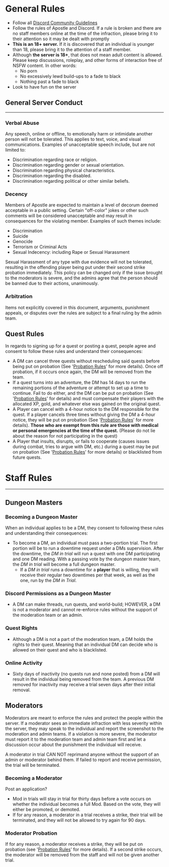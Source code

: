 # General Rules

- Follow all [Discord Community Guidelines](https://discord.com/guidelines)
- Follow the rules of Apostle and Discord. If a rule is broken and there are no staff members online at the time of the infraction, please bring it to their attention so it may be dealt with promptly
- **This is an 18+ server.** If it is discovered that an individual is younger than 18, please bring it to the attention of a staff member.
- Although **the server is 18+**, that does not mean adult content is allowed. Please keep discussions, roleplay, and other forms of interaction free of NSFW content. In other words:
    - No porn 
    - No excessively lewd build-ups to a fade to black
    - Nothing past a fade to black
- Look to have fun on the server

## General Server Conduct
---
### Verbal Abuse
Any speech, online or offline, to emotionally harm or intimidate another person will not be tolerated. This applies to text, voice, and visual communications. Examples of unacceptable speech include, but are not limited to: 
- Discrimination regarding race or religion. 
- Discrimination regarding gender or sexual orientation. 
- Discrimination regarding physical characteristics. 
- Discrimination regarding the disabled. 
- Discrimination regarding political or other similar beliefs.

### Decency
Members of Apostle are expected to maintain a level of decorum deemed acceptable in a public setting. Certain "off-color" jokes or other such comments will be considered unacceptable and may result in consequences for the violating member. Examples of such themes include: 
- Discrimination 
- Suicide 
- Genocide 
- Terrorism or Criminal Acts 
- Sexual Indecency: including Rape or Sexual Harassment

Sexual Harassment of any type with due evidence will not be tolerated, resulting in the offending player being put under their second strike probation immediately. This policy can be changed only if the issue brought to the moderators is severe, and the admins agree that the person should be banned due to their actions, unanimously.

### Arbitration
Items not explicitly covered in this document, arguments, punishment appeals, or disputes over the rules are subject to a final ruling by the admin team.

## Quest Rules
In regards to signing up for a quest or posting a quest, people agree and consent to follow these rules and understand their consequences:
- A DM can cancel three quests without rescheduling said quests before being put on probation (See '[Probation Rules](11.04%20Probation%20Rules.md)' for more details). Once off probation, if it occurs once again, the DM will be removed from the team. 
- If a quest turns into an adventure, the DM has 14 days to run the remaining portions of the adventure or attempt to set up a time to continue. Fail to do either, and the DM can be put on probation (See '[Probation Rules](11.04%20Probation%20Rules.md)' for details) and must compensate their players with the allocated XP, gold, and whatever else was gained on the original quest. 
- A Player can cancel with a 4-hour notice to the DM responsible for the quest. If a player cancels three times without giving the DM a 4-hour notice, they will be put on probation (See '[Probation Rules](11.04%20Probation%20Rules.md)' for more details). **Those who are exempt from this rule are those with medical or personal emergencies at the time of the quest.** (Please do not lie about the reason for not participating in the quest)
- A Player that insults, disrupts, or fails to cooperate (causes issues during combat, tries to argue with DM, etc.) during a quest may be put on probation (See '[Probation Rules](11.04%20Probation%20Rules.md)' for more details) or blacklisted from future quests. 

# Staff Rules
---
## Dungeon Masters

### Becoming a Dungeon Master
When an individual applies to be a DM, they consent to following these rules and understanding their consequences:
- To become a DM, an individual must pass a two-portion trial. The first portion will be to run a downtime request under a DMs supervision. After the downtime, the *DM in trial* will run a quest with one DM participating and one DM reading. With a passing vote by the dungeon master team, the *DM in trial* will become a full dungeon master.
    - If a *DM in trial* runs a downtime for a **player** that is willing, they will receive their regular two downtimes per that week, as well as the one, run by the *DM in Trial*.

### Discord Permissions as a Dungeon Master
- A DM can make threads, run quests, and world-build; HOWEVER, a DM is not a moderator and cannot re-enforce rules without the support of the moderation team or an admin. 

### Quest Rights
- Although a DM is not a part of the moderation team, a DM holds the rights to their quest. Meaning that an individual DM can decide who is allowed on their quest and who is blacklisted. 

### Online Activity
- Sixty days of inactivity (no quests run and none posted) from a DM will result in the individual being removed from the team. A previous DM removed for inactivity may receive a trial seven days after their initial removal. 

## Moderators
Moderators are meant to enforce the rules and protect the people within the server. If a moderator sees an immediate infraction with less severity within the server, they may speak to the individual and report the screenshot to the moderation and admin teams. If a violation is more severe, the moderator must report it to the moderation team and admin team first and let a discussion occur about the punishment the individual will receive. 

A moderator in trial CAN NOT reprimand anyone without the support of an admin or moderator behind them. If failed to report and receive permission, the trial will be terminated.

### Becoming a Moderator
Post an application?
- Mod in trials will stay in trial for thirty days before a vote occurs on whether the individual becomes a full Mod. Based on the vote, they will either be promoted, or demoted.
- If for any reason, a moderator in a trial receives a strike, their trial will be terminated, and they will not be allowed to try again for 90 days. 

### Moderator Probation
If for any reason, a moderator receives a strike, they will be put on probation (see '[Probation Rules](11.04%20Probation%20Rules.md)' for more details). If a second strike occurs, the moderator will be removed from the staff and will not be given another trial. 
